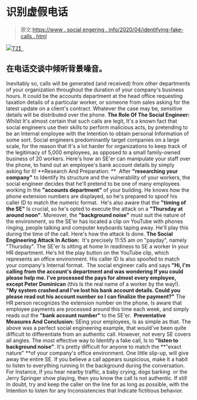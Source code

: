 # 识别虚假电话

> 原文:[https://www . social engering . info/2020/04/identifying-fake-calls . html](https://www.socialengineering.info/2020/04/identifying-fake-calls.html)

[![](../Images/d5a138df98e9a19fc2b4312ff1d499ff.png)T2】](https://1.bp.blogspot.com/-p0eGicZFRnc/XpwoHO2TSYI/AAAAAAAAj1w/VoOq8DLwH38tuR3uW2LMZSVUBSlDL7rlgCLcBGAsYHQ/s1600/Soial%2BEngineering%2BListen.%2Bwww.socialengineers.net.png)

## 在电话交谈中倾听背景噪音。

Inevitably so, calls will be generated (and received) from other departments of your organization throughout the duration of your company's business hours. It could be the accounts department at the head office requesting taxation details of a particular worker, or someone from sales asking for the latest update on a client's contract. Whatever the case may be, sensitive details will be distributed over the phone.
  **The Role Of The Social Engineer:**
  Whilst It's almost certain that such calls are legit, It's a known fact that social engineers use their skills to perform malicious acts, by pretending to be an Internal employee with the Intention to obtain personal Information of some sort. Social engineers predominantly target companies on a large scale, for the reason that It's a lot harder for organizations to keep track of the legitimacy of 5,000 employees, as opposed to a small family-owned business of 20 workers. Here's how an SE'er can manipulate your staff over the phone, to hand out an employee's bank account details by simply asking for It!
  **Research And Preparation: ** 
  After **"researching your company"** to Identify Its structure and the vulnerability of your workers, the social engineer decides that he'll pretend to be one of many employees working In the **"accounts department"** of your building. He knows how the phone extension numbers are displayed, so he's prepared to spoof his caller ID to match the numeric format. 
  He's also aware that the **"timing of the SE"** Is crucial, so he's opted to execute the attack on a **"Thursday at around noon"**. Moreover, the **"background noise"** must suit the nature of the environment, so the SE'er has located a clip on YouTube with phones ringing, people talking and computer keyboards taping away. He'll play this during the time of the call. Here's how the attack Is done.
  **The Social Engineering Attack In Action:** 
  It's precisely 11:55 am on "payday", namely "Thursday". The SE'er Is sitting at home In readiness to SE a worker In your HR department. He's hit the play button on the YouTube clip, which represents an office environment. His caller ID Is also spoofed to match your company's Internal format. 
  The social engineer calls and says **"Hi, I'm calling from the account's department and was wondering If you could please help me. I've processed the pays for almost every employee, except Peter Dominican** (this Is the real name of a worker by the way!). **"My system crashed and I've lost his bank account details. Could you please read out his account number so I can finalize the payment?"** The HR person recognizes the extension number on the phone, Is aware that employee payments are processed around this time each week, and simply reads out the **"bank account number"** to the SE'er. 
  **Preventative Measures And Conclusion:**
  SEing your employees, Is as simple as that. The above was a perfect social engineering example, that would've been quite difficult to differentiate from an authentic call. However, not every SE covers all angles. The most effective way to Identify a fake call, Is to **"listen to background noise"**. It's pretty difficult for anyone to match the **"exact nature" **of your company's office environment. One little slip-up, will give away the entire SE.
  If you believe a call appears suspicious, make It a habit to listen to everything running In the background during the conversation. For Instance, If you hear nearby traffic, a baby crying, dogs barking  or the Jerry Springer show playing, then you know the call Is not authentic. If still In doubt, try and keep the caller on the line for as long as possible, with the Intention to listen for any Inconsistencies that Indicate fictitious behavior.